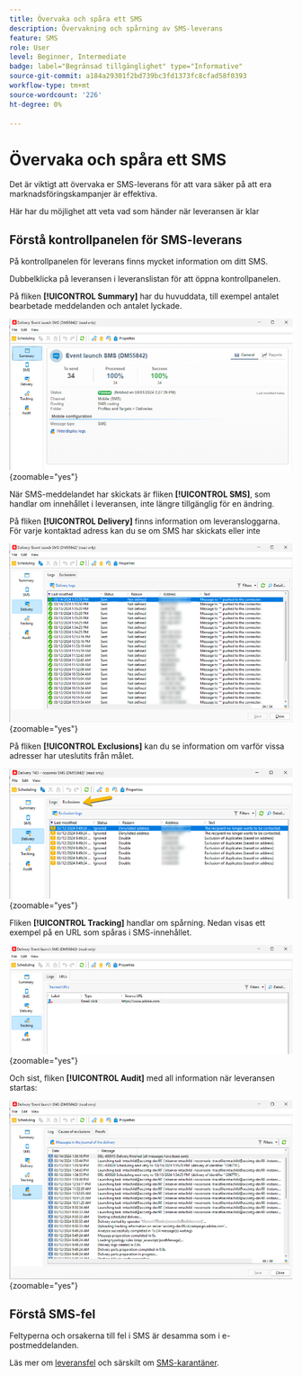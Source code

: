 ```yaml
---
title: Övervaka och spåra ett SMS
description: Övervakning och spårning av SMS-leverans
feature: SMS
role: User
level: Beginner, Intermediate
badge: label="Begränsad tillgänglighet" type="Informative"
source-git-commit: a184a29301f2bd739bc3fd1373fc8cfad58f0393
workflow-type: tm+mt
source-wordcount: '226'
ht-degree: 0%

---
```



# Övervaka och spåra ett SMS

Det är viktigt att övervaka er SMS-leverans för att vara säker på att era marknadsföringskampanjer är effektiva.

Här har du möjlighet att veta vad som händer när leveransen är klar

## Förstå kontrollpanelen för SMS-leverans

På kontrollpanelen för leverans finns mycket information om ditt SMS.

Dubbelklicka på leveransen i leveranslistan för att öppna kontrollpanelen.

På fliken **[!UICONTROL Summary]** har du huvuddata, till exempel antalet bearbetade meddelanden och antalet lyckade.

![](assets/sms_summary.png){zoomable="yes"}

När SMS-meddelandet har skickats är fliken **[!UICONTROL SMS]**, som handlar om innehållet i leveransen, inte längre tillgänglig för en ändring.

På fliken **[!UICONTROL Delivery]** finns information om leveransloggarna. För varje kontaktad adress kan du se om SMS har skickats eller inte

![](assets/sms_deliverylogs.png){zoomable="yes"}

På fliken **[!UICONTROL Exclusions]** kan du se information om varför vissa adresser har uteslutits från målet.

![](assets/sms_exclusions.png){zoomable="yes"}

Fliken **[!UICONTROL Tracking]** handlar om spårning. Nedan visas ett exempel på en URL som spåras i SMS-innehållet.

![](assets/sms_trackinglogs.png){zoomable="yes"}

Och sist, fliken **[!UICONTROL Audit]** med all information när leveransen startas:

![](assets/sms_audit.png){zoomable="yes"}

## Förstå SMS-fel

Feltyperna och orsakerna till fel i SMS är desamma som i e-postmeddelanden.

Läs mer om [leveransfel](../delivery-failures.md) och särskilt om [SMS-karantäner](../delivery-failures.md#sms-quarantines).

